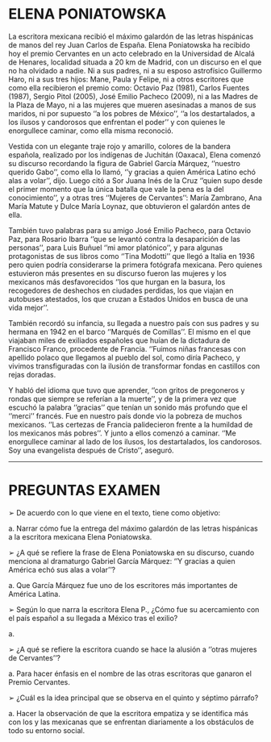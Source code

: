 # ELENA PONIATOWSKA

La escritora mexicana recibió el máximo galardón de las letras hispánicas de manos del rey Juan Carlos de España. Elena Poniatowska ha recibido hoy el premio Cervantes en un acto celebrado en la Universidad de Alcalá de Henares, localidad situada a 20 km de Madrid, con un discurso en el que no ha olvidado a nadie. Ni a sus padres, ni a su esposo astrofísico Guillermo Haro, ni a sus tres hijos: Mane, Paula y Felipe, ni a otros escritores que como ella recibieron el premio como: Octavio Paz (1981), Carlos Fuentes (1987), Sergio Pitol (2005), José Emilio Pacheco (2009), ni a las Madres de la Plaza de Mayo, ni a las mujeres que mueren asesinadas a manos de sus maridos, ni por supuesto ‘’a los pobres de México’’, ‘’a los destartalados, a los ilusos y candorosos que enfrentan el poder’’ y con quienes le enorgullece caminar, como ella misma reconoció.

Vestida con un elegante traje rojo y amarillo, colores de la bandera española, realizado por los indígenas de Juchitán (Oaxaca), Elena comenzó su discurso recordando la figura de Gabriel García Márquez, ‘’nuestro querido Gabo’’, como ella lo llamó, ‘’y gracias a quien América Latino echó alas a volar’’, dijo. Luego citó a Sor Juana Inés de la Cruz ‘’quien supo desde el primer momento que la única batalla que vale la pena es la del conocimiento’’, y a otras tres ‘’Mujeres de Cervantes’’: María Zambrano, Ana María Matute y Dulce María Loynaz, que obtuvieron el galardón antes de ella.

También tuvo palabras para su amigo José Emilio Pacheco, para Octavio Paz, para Rosario Ibarra ‘’que se levantó contra la desaparición de las personas’’, para Luis Buñuel ‘’mi amor platónico’’, y para algunas protagonistas de sus libros como ‘’Tina Modotti’’ que llegó a Italia en 1936 pero quien podría considerarse la primera fotógrafa mexicana. Pero quienes estuvieron más presentes en su discurso fueron las mujeres y los mexicanos más desfavorecidos ‘’los que hurgan en la basura, los recogedores de deshechos en ciudades perdidas, los que viajan en autobuses atestados, los que cruzan a Estados Unidos en busca de una vida mejor’’.

También recordó su infancia, su llegada a nuestro país con sus padres y su hermana en 1942 en el barco ‘’Marqués de Comillas’’. El mismo en el que viajaban miles de exiliados españoles que huían de la dictadura de Francisco Franco, procedente de Francia. ‘’Fuimos niñas francesas con apellido polaco que llegamos al pueblo del sol, como diría Pacheco, y vivimos transfiguradas con la ilusión de transformar fondas en castillos con rejas doradas.

Y habló del idioma que tuvo que aprender, ‘’con gritos de pregoneros y rondas que siempre se referían a la muerte’’, y de la primera vez que escuchó la palabra ‘’gracias’’ que tenían un sonido más profundo que el ‘’merci’’ francés. Fue en nuestro país donde vio la pobreza de muchos mexicanos. ‘’Las certezas de Francia palidecieron frente a la humildad de los mexicanos más pobres’’. Y junto a ellos comenzó a caminar. ‘’Me enorgullece caminar al lado de los ilusos, los destartalados, los candorosos. Soy una evangelista después de Cristo’’, aseguró.

---

# PREGUNTAS EXAMEN

➢ De acuerdo con lo que viene en el texto, tiene como objetivo:

a. Narrar cómo fue la entrega del máximo galardón de las letras hispánicas a la escritora mexicana Elena Poniatowska.

➢ ¿A qué se refiere la frase de Elena Poniatowska en su discurso, cuando menciona al dramaturgo Gabriel García Márquez: ‘’Y gracias a quien América echó sus alas a volar’’?

a. Que García Márquez fue uno de los escritores más importantes de América Latina.

➢ Según lo que narra la escritora Elena P., ¿Cómo fue su acercamiento con el país español a su llegada a México tras el exilio?

a.

➢ ¿A qué se refiere la escritora cuando se hace la alusión a ‘’otras mujeres de Cervantes’’?

a. Para hacer énfasis en el nombre de las otras escritoras que ganaron el Premio Cervantes.

➢ ¿Cuál es la idea principal que se observa en el quinto y séptimo párrafo?

a. Hacer la observación de que la escritora empatiza y se identifica más con los y las mexicanas que se enfrentan diariamente a los obstáculos de todo su entorno social.
